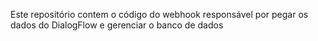 Este repositório contem o código do webhook responsável por pegar os dados do DialogFlow e gerenciar o banco de dados
